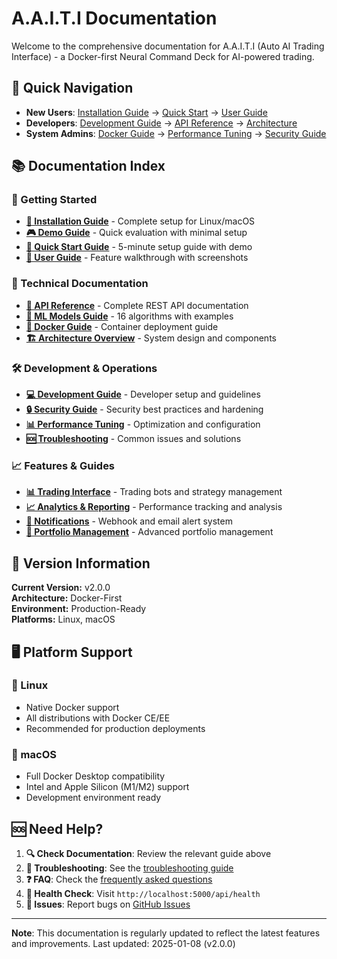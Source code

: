 # A.A.I.T.I Documentation

Welcome to the comprehensive documentation for A.A.I.T.I (Auto AI Trading Interface) - a Docker-first Neural Command Deck for AI-powered trading.

## 🚀 Quick Navigation

- **New Users**: [Installation Guide](installation.md) → [Quick Start](quick-start.md) → [User Guide](user-guide.md)
- **Developers**: [Development Guide](development.md) → [API Reference](api-reference.md) → [Architecture](architecture.md)
- **System Admins**: [Docker Guide](docker.md) → [Performance Tuning](performance.md) → [Security Guide](security.md)

## 📚 Documentation Index

### 🎯 Getting Started
- **[📖 Installation Guide](installation.md)** - Complete setup for Linux/macOS
- **[🎮 Demo Guide](demo.md)** - Quick evaluation with minimal setup
- **[🚀 Quick Start Guide](quick-start.md)** - 5-minute setup guide with demo
- **[👤 User Guide](user-guide.md)** - Feature walkthrough with screenshots

### 🔧 Technical Documentation
- **[🔌 API Reference](api-reference.md)** - Complete REST API documentation
- **[🧠 ML Models Guide](ml-models.md)** - 16 algorithms with examples
- **[🐳 Docker Guide](docker.md)** - Container deployment guide
- **[🏗️ Architecture Overview](architecture.md)** - System design and components

### 🛠 Development & Operations
- **[💻 Development Guide](development.md)** - Developer setup and guidelines
- **[🔒 Security Guide](security.md)** - Security best practices and hardening
- **[📊 Performance Tuning](performance.md)** - Optimization and configuration
- **[🆘 Troubleshooting](troubleshooting.md)** - Common issues and solutions

### 📈 Features & Guides
- **[📊 Trading Interface](features/trading.md)** - Trading bots and strategy management
- **[📈 Analytics & Reporting](features/analytics.md)** - Performance tracking and analysis
- **[🔔 Notifications](features/notifications.md)** - Webhook and email alert system
- **[💼 Portfolio Management](features/portfolio.md)** - Advanced portfolio management

## 🎯 Version Information

**Current Version:** v2.0.0  
**Architecture:** Docker-First  
**Environment:** Production-Ready  
**Platforms:** Linux, macOS

## 🖥️ Platform Support

### 🐧 Linux
- Native Docker support
- All distributions with Docker CE/EE
- Recommended for production deployments

### 🍎 macOS  
- Full Docker Desktop compatibility
- Intel and Apple Silicon (M1/M2) support
- Development environment ready

## 🆘 Need Help?

1. **🔍 Check Documentation**: Review the relevant guide above
2. **🚨 Troubleshooting**: See the [troubleshooting guide](troubleshooting.md)
3. **❓ FAQ**: Check the [frequently asked questions](faq.md)
4. **🏥 Health Check**: Visit `http://localhost:5000/api/health`
5. **🐛 Issues**: Report bugs on [GitHub Issues](https://github.com/gelimorto2/A.A.I.T.I/issues)

---

**Note**: This documentation is regularly updated to reflect the latest features and improvements. Last updated: 2025-01-08 (v2.0.0)